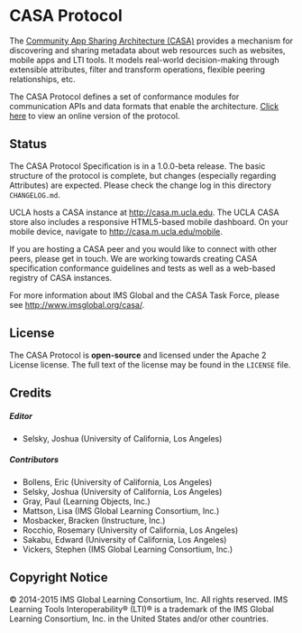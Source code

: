 # CASA Protocol

The [Community App Sharing Architecture (CASA)](http://imsglobal.github.io/casa) provides a mechanism for
discovering and sharing metadata about web resources such as websites, mobile
apps and LTI tools. It models real-world decision-making through extensible
attributes, filter and transform operations, flexible peering relationships,
etc.

The CASA Protocol defines a set of conformance modules for communication APIs
and data formats that enable the architecture. [Click here](http://imsglobal.github.io/casa-protocol) to view an
online version of the protocol.

## Status

The CASA Protocol Specification is in a 1.0.0-beta release. The basic structure of the protocol is complete, but changes
(especially regarding Attributes) are expected. Please check the change log in this directory `CHANGELOG.md`.

UCLA hosts a CASA instance at http://casa.m.ucla.edu. The UCLA CASA store also includes a
responsive HTML5-based mobile dashboard. On your mobile device, navigate to http://casa.m.ucla.edu/mobile.

If you are hosting a CASA peer and you would like to connect with other peers, please get in touch. We are working towards creating
CASA specification conformance guidelines and tests as well as a web-based registry of CASA instances.

For more information about IMS Global and the CASA Task Force, please see http://www.imsglobal.org/casa/.

## License

The CASA Protocol is **open-source** and licensed under the Apache 2 License
license. The full text of the license may be found in the `LICENSE` file.

## Credits

##### Editor

* Selsky, Joshua (University of California, Los Angeles)

##### Contributors

* Bollens, Eric (University of California, Los Angeles)
* Selsky, Joshua (University of California, Los Angeles)
* Gray, Paul (Learning Objects, Inc.)
* Mattson, Lisa (IMS Global Learning Consortium, Inc.)
* Mosbacker, Bracken (Instructure, Inc.)
* Rocchio, Rosemary (University of California, Los Angeles)
* Sakabu, Edward (University of California, Los Angeles)
* Vickers, Stephen (IMS Global Learning Consortium, Inc.)

## Copyright Notice

&copy; 2014-2015 IMS Global Learning Consortium, Inc. All rights reserved. IMS Learning Tools Interoperability&reg; (LTI)&reg; is a trademark of the IMS Global Learning Consortium, Inc. in the United States and/or other countries.


